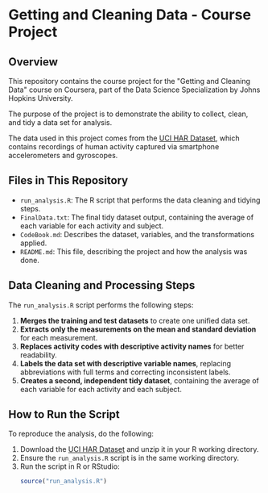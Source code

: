# Getting and Cleaning Data - Course Project

## Overview

This repository contains the course project for the "Getting and Cleaning Data" course on Coursera, part of the Data Science Specialization by Johns Hopkins University.

The purpose of the project is to demonstrate the ability to collect, clean, and tidy a data set for analysis.

The data used in this project comes from the [UCI HAR Dataset](http://archive.ics.uci.edu/ml/datasets/Human+Activity+Recognition+Using+Smartphones), which contains recordings of human activity captured via smartphone accelerometers and gyroscopes.

## Files in This Repository

- `run_analysis.R`: The R script that performs the data cleaning and tidying steps.
- `FinalData.txt`: The final tidy dataset output, containing the average of each variable for each activity and subject.
- `CodeBook.md`: Describes the dataset, variables, and the transformations applied.
- `README.md`: This file, describing the project and how the analysis was done.

## Data Cleaning and Processing Steps

The `run_analysis.R` script performs the following steps:

1. **Merges the training and test datasets** to create one unified data set.
2. **Extracts only the measurements on the mean and standard deviation** for each measurement.
3. **Replaces activity codes with descriptive activity names** for better readability.
4. **Labels the data set with descriptive variable names**, replacing abbreviations with full terms and correcting inconsistent labels.
5. **Creates a second, independent tidy dataset**, containing the average of each variable for each activity and each subject.

## How to Run the Script

To reproduce the analysis, do the following:

1. Download the [UCI HAR Dataset](https://d396qusza40orc.cloudfront.net/getdata%2Fprojectfiles%2FUCI%20HAR%20Dataset.zip) and unzip it in your R working directory.
2. Ensure the `run_analysis.R` script is in the same working directory.
3. Run the script in R or RStudio:
   ```R
   source("run_analysis.R")
